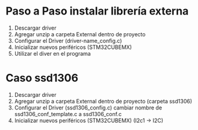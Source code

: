 # Paso a Paso instalar librería externa

1. Descargar driver
2. Agregar unzip a carpeta External dentro de proyecto
3. Configurar el Driver (driver-name_config.c)
4. Inicializar nuevos periféricos (STM32CUBEMX) 
5. Utilizar el diver en el programa



# Caso ssd1306
1. Descargar driver
2. Agregar unzip a carpeta External dentro de proyecto (carpeta ssd1306)
3. Configurar el Driver (ssd1306_config.c) cambiar nombre de ssd1306_conf_template.c a ssd1306_conf.c
4. Inicializar nuevos periféricos (STM32CUBEMX) (I2c1 -> I2C)